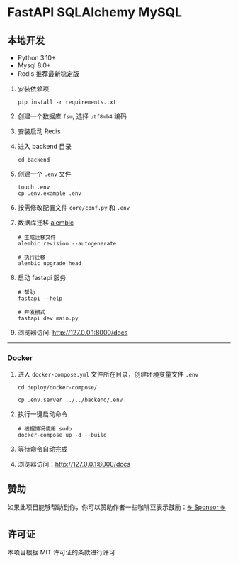# FastAPI SQLAlchemy MySQL

## 本地开发

* Python 3.10+
* Mysql 8.0+
* Redis 推荐最新稳定版

1. 安装依赖项

   ```shell
   pip install -r requirements.txt
   ```

2. 创建一个数据库 `fsm`, 选择 `utf8mb4` 编码
3. 安装启动 Redis
4. 进入 backend 目录

   ```shell
   cd backend
   ```

5. 创建一个 `.env` 文件

   ```shell
   touch .env
   cp .env.example .env
   ```

6. 按需修改配置文件 `core/conf.py` 和 `.env`
7. 数据库迁移 [alembic](https://alembic.sqlalchemy.org/en/latest/tutorial.html)

    ```shell
    # 生成迁移文件
    alembic revision --autogenerate
    
    # 执行迁移
    alembic upgrade head
    ```

8. 启动 fastapi 服务

   ```shell
   # 帮助
   fastapi --help
   
   # 开发模式
   fastapi dev main.py
   ```

9. 浏览器访问: http://127.0.0.1:8000/docs

---

### Docker

1. 进入 `docker-compose.yml` 文件所在目录，创建环境变量文件 `.env`

   ```shell
   cd deploy/docker-compose/
   
   cp .env.server ../../backend/.env
   ```

2. 执行一键启动命令

   ```shell
   # 根据情况使用 sudo
   docker-compose up -d --build
   ```

3. 等待命令自动完成
4. 浏览器访问：http://127.0.0.1:8000/docs

## 赞助

如果此项目能够帮助到你，你可以赞助作者一些咖啡豆表示鼓励：[:coffee: Sponsor :coffee:](https://wu-clan.github.io/sponsor/)

## 许可证

本项目根据 MIT 许可证的条款进行许可
